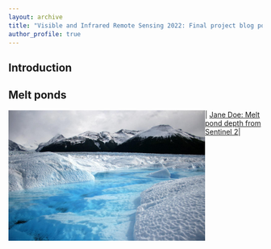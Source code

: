 ```yaml
---
layout: archive
title: "Visible and Infrared Remote Sensing 2022: Final project blog posts"
author_profile: true
---
```


## Introduction


## Melt ponds

<img src="meltpond.jpg" align="left" width="390" > | [Jane Doe: Melt pond depth from Sentinel 2](meltpond.md)|


